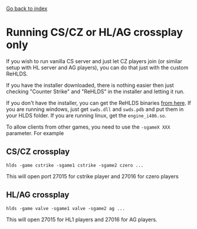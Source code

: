 [Go back to index](README.md)

#

# Running CS/CZ or HL/AG crossplay only

If you wish to run vanilla CS server and just let CZ players join (or similar setup with HL server and AG players), you can do that just with the custom ReHLDS.

If you have the installer downloaded, there is nothing easier then just checking "Counter Strike" and "ReHLDS" in the installer and letting it run.

If you don't have the installer, you can get the ReHLDS binaries [from here](https://github.com/GoldSrc-one/rehlds/releases).
If you are running windows, just get `swds.dll` and `swds.pdb` and put them in your HLDS folder. If you are running linux, get the `engine_i486.so`.

To allow clients from other games, you need to use the `-sgameX XXX` parameter.
For example

## CS/CZ crossplay

```
hlds -game cstrike -sgame1 cstrike -sgame2 czero ...
```

This will open port 27015 for cstrike player and 27016 for czero players

## HL/AG crossplay

```
hlds -game valve -sgame1 valve -sgame2 ag ...
```

This will open 27015 for HL1 players and 27016 for AG players.
